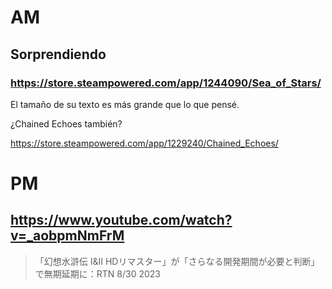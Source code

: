# AM

## Sorprendiendo

### https://store.steampowered.com/app/1244090/Sea_of_Stars/

El tamaño de su texto es más grande que lo que pensé.

¿Chained Echoes también?

https://store.steampowered.com/app/1229240/Chained_Echoes/

# PM

## https://www.youtube.com/watch?v=_aobpmNmFrM

> 「幻想水滸伝 I&II HDリマスター」が「さらなる開発期間が必要と判断」で無期延期に：RTN 8/30 2023

